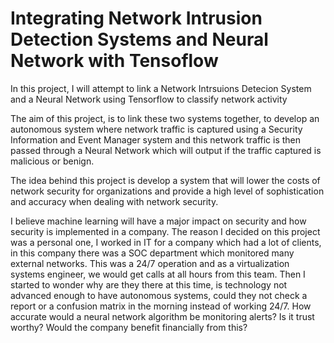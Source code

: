 # Integrating Network Intrusion Detection Systems and Neural Network with Tensoflow

In this project, I will attempt to link a Network Intrsuions Detecion System and a Neural Network using Tensorflow to classify network activity

The aim of this project, is to link these two systems together, to develop an autonomous system where network traffic is captured using a Security Information and Event Manager system and this network traffic is then passed through a Neural Network which will output if the traffic captured is malicious or benign.

The idea behind this project is develop a system that will lower the costs of network security for organizations and provide a high level of sophistication and accuracy when dealing with network security.

I believe machine learning will have a major impact on security and how security is implemented in a company. The reason I decided on this project was a personal one, I worked in IT for a company which had a lot of clients, in this company there was a SOC department which monitored many external networks. This was a 24/7 operation and as a virtualization systems engineer, we would get calls at all hours from this team. Then I started to wonder why are they there at this time, is technology not advanced enough to have autonomous systems, could they not check a report or a confusion matrix in the morning instead of working 24/7. How accurate would a neural network algorithm be monitoring alerts? Is it trust worthy? Would the company benefit financially from this?
